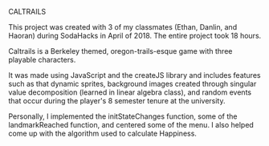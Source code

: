 CALTRAILS

This project was created with 3 of my classmates (Ethan, Danlin, and Haoran) during SodaHacks in April of 2018. The entire project took 18 hours.


Caltrails is a Berkeley themed, oregon-trails-esque game with three playable characters.

It was made using JavaScript and the createJS library and includes features such as that dynamic sprites, background images created through singular value decomposition (learned in linear algebra class), and random events that occur during the player's 8 semester tenure at the university.

Personally, I implemented the initStateChanges function, some of the landmarkReached function, and centered some of the menu. I also helped come up with the algorithm used to calculate Happiness.